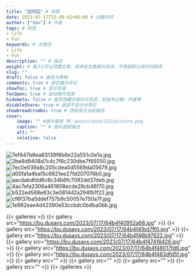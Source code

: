 ```yaml
---
title: "圆明园" # 标题
date: 2023-07-17T15:49:42+08:00 # 创建时间
author: ["Xan"] # 作者
tags: # 标签
- Life 
- Fun 
keywords: # 关键词
- Life 
- Fun 
description: "" # 描述
weight: # 输入1可以顶置文章，用来给文章展示排序，不填就默认按时间排序
slug: ""
draft: false # 是否为草稿
comments: true # 是否展示评论
showToc: true # 显示目录
TocOpen: true # 自动展开目录
hidemeta: false # 是否隐藏文章的元信息，如发布日期、作者等
disableShare: true # 底部不显示分享栏
showbreadcrumbs: true # 顶部显示当前路径
cover:
    image: "" #图片路径 例：posts/tech/123/picture.png
    caption: "" # 图片底部描述
    alt: ""
    relative: false
---
```

![7ef847b8ea83139f8b6e22a551c0e1a.jpg]()
![2be8d9408d7c4c7f8c230dbe7f65550.jpg]()
![7ec0e039a8c205cdea0d5569da05679.jpg]()
![d00fa1a4ba15c6821ee27fd207076b0.jpg]()
![aacdabdfdd6c6c34b8fc7092dd37deb.jpg]()
![4ac7efa2306a461808ecde28cb46f70.jpg]()
![b522ed568e83c3e0814d2a294fb1f22.jpg](https://bu.dusays.com/2023/07/17/64b4f48330c42.jpg)
![cf6f37ba5ddef757b9c50057e750a7f.jpg](https://bu.dusays.com/2023/07/17/64b4f4884dd82.jpg)
![1e982eae4d42390e53ccbdc0b4ba0bb.jpg](https://bu.dusays.com/2023/07/17/64b4f47c7c696.jpg)


{{< galleries >}}
{{< gallery src="https://bu.dusays.com/2023/07/17/64b4f40952a68.jpg" >}}
{{< gallery src="https://bu.dusays.com/2023/07/17/64b4f41bd7ff0.jpg" >}}
{{< gallery src="https://bu.dusays.com/2023/07/17/64b4f46b97622.jpg" >}}
{{< gallery src="https://bu.dusays.com/2023/07/17/64b4f47416426.jpg" >}}
{{< gallery src="https://bu.dusays.com/2023/07/17/64b4f48017fd6.jpg" >}}
{{< gallery src="https://bu.dusays.com/2023/07/17/64b4f483dfd5f.jpg" >}}
{{< gallery src="" >}}
{{< gallery src="" >}}
{{< gallery src="" >}}
{{< gallery src="" >}}
{{< /galleries >}}
